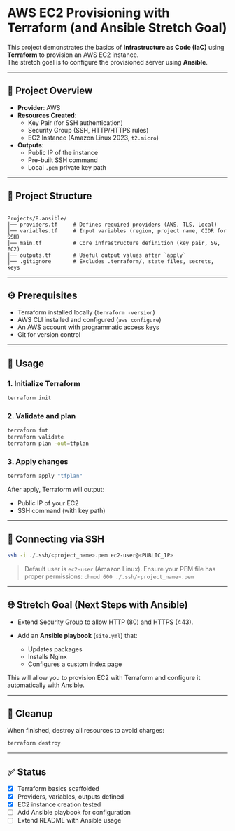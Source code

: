 
# AWS EC2 Provisioning with Terraform (and Ansible Stretch Goal)

This project demonstrates the basics of **Infrastructure as Code (IaC)** using **Terraform** to provision an AWS EC2 instance.  
The stretch goal is to configure the provisioned server using **Ansible**.

---

## 📌 Project Overview
- **Provider**: AWS  
- **Resources Created**:
  - Key Pair (for SSH authentication)
  - Security Group (SSH, HTTP/HTTPS rules)
  - EC2 Instance (Amazon Linux 2023, `t2.micro`)  
- **Outputs**:
  - Public IP of the instance
  - Pre-built SSH command
  - Local `.pem` private key path  

---

## 📂 Project Structure
```

Projects/8.ansible/
│── providers.tf     # Defines required providers (AWS, TLS, Local)
│── variables.tf     # Input variables (region, project name, CIDR for SSH)
│── main.tf          # Core infrastructure definition (key pair, SG, EC2)
│── outputs.tf       # Useful output values after `apply`
│── .gitignore       # Excludes .terraform/, state files, secrets, keys

````

---

## ⚙️ Prerequisites
- Terraform installed locally (`terraform -version`)
- AWS CLI installed and configured (`aws configure`)
- An AWS account with programmatic access keys
- Git for version control

---

## 🚀 Usage

### 1. Initialize Terraform
```bash
terraform init
````

### 2. Validate and plan

```bash
terraform fmt
terraform validate
terraform plan -out=tfplan
```

### 3. Apply changes

```bash
terraform apply "tfplan"
```

After apply, Terraform will output:

* Public IP of your EC2
* SSH command (with key path)

---

## 🔑 Connecting via SSH

```bash
ssh -i ./.ssh/<project_name>.pem ec2-user@<PUBLIC_IP>
```

> Default user is `ec2-user` (Amazon Linux).
> Ensure your PEM file has proper permissions:
> `chmod 600 ./.ssh/<project_name>.pem`

---

## 🌐 Stretch Goal (Next Steps with Ansible)

* Extend Security Group to allow HTTP (80) and HTTPS (443).
* Add an **Ansible playbook** (`site.yml`) that:

  * Updates packages
  * Installs Nginx
  * Configures a custom index page

This will allow you to provision EC2 with Terraform and configure it automatically with Ansible.

---

## 🧹 Cleanup

When finished, destroy all resources to avoid charges:

```bash
terraform destroy
```

---

## ✅ Status

* [x] Terraform basics scaffolded
* [x] Providers, variables, outputs defined
* [x] EC2 instance creation tested
* [ ] Add Ansible playbook for configuration
* [ ] Extend README with Ansible usage

```



